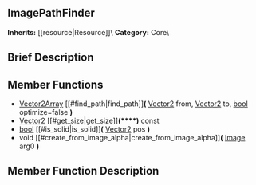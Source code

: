 ##  ImagePathFinder  
**Inherits:** [[resource|Resource]]\\
**Category:** Core\\
##  Brief Description  

##  Member Functions 
  * [Vector2Array](class_vector2array) [[#find_path|find_path]]**(** [Vector2](class_vector2) from, [Vector2](class_vector2) to, [bool](class_bool) optimize=false **)**
  * [Vector2](class_vector2) [[#get_size|get_size]]**(****)** const
  * [bool](class_bool) [[#is_solid|is_solid]]**(** [Vector2](class_vector2) pos **)**
  * void [[#create_from_image_alpha|create_from_image_alpha]]**(** [Image](class_image) arg0 **)**
##  Member Function Description  
